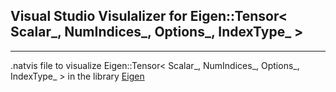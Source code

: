 Visual Studio Visulalizer for Eigen::Tensor< Scalar_, NumIndices_, Options_, IndexType_ >
----
----

.natvis file to visualize Eigen::Tensor< Scalar_, NumIndices_, Options_, IndexType_ > in the library [Eigen](http://eigen.tuxfamily.org/index.php)

